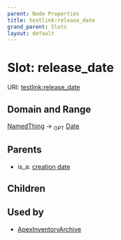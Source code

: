 ```yaml
---
parent: Node Properties
title: testlink:release_date
grand_parent: Slots
layout: default
---
```


# Slot: release_date




URI: [testlink:release_date](https://w3id.org/testlink/vocab/release_date)

## Domain and Range

[NamedThing](NamedThing.md) ->  <sub>OPT</sub> [Date](types/Date.md)

## Parents

 *  is_a: [creation date](creation_date.md)

## Children


## Used by

 * [ApexInventoryArchive](ApexInventoryArchive.md)
